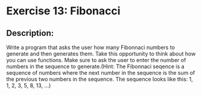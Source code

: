 # Exercise 13: Fibonacci
## Description:
Write a program that asks the user how many Fibonnaci numbers to generate and then generates them. Take this opportunity to think about how you can use functions. Make sure to ask the user to enter the number of numbers in the sequence to generate.(Hint: The Fibonnaci seqence is a sequence of numbers where the next number in the sequence is the sum of the previous two numbers in the sequence. The sequence looks like this: 1, 1, 2, 3, 5, 8, 13, …)

